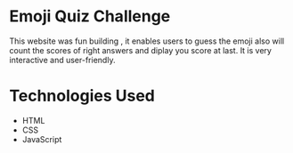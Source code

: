 # Emoji Quiz Challenge
This website was fun building , it enables users to guess the emoji also will count the scores of right answers and diplay you score at last. It is very interactive and user-friendly.

# Technologies Used
- HTML
- CSS
- JavaScript
